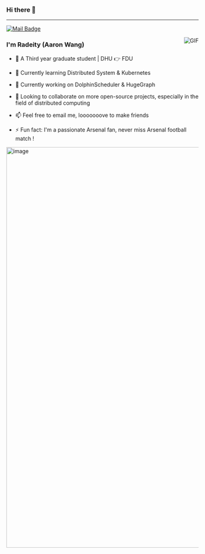 ### Hi there 👋
---
[![Mail Badge](https://img.shields.io/badge/E--mail-wangweirao16%40gmail.com-purple.svg)](mailto:wangweirao16@gmail.com)

<img align="right" alt="GIF" src="https://github-readme-stats-sigma-five.vercel.app/api?username=Radeity&theme=omni&count_private=true&card_width=200" />

### I'm Radeity (Aaron Wang)

- 🏫 A Third year graduate student | DHU 👉 FDU 
- 🤨 Currently learning Distributed System & Kubernetes
- 🔭 Currently working on DolphinScheduler & HugeGraph
- 🌱 Looking to collaborate on more open-source projects, especially in the field of distributed computing
- 📫 Feel free to email me, looooooove to make friends
  
- ⚡ Fun fact: I'm a passionate Arsenal fan, never miss Arsenal football match !

<img width="1047" alt="image" src="https://user-images.githubusercontent.com/45198818/226109815-91016d0e-e919-44dc-8371-8990ac4269e6.png">


